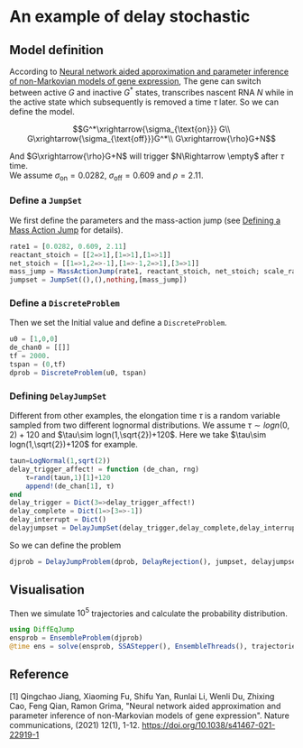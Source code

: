 # An example of delay  stochastic

## Model definition

According to [Neural network aided approximation and parameter inference of non-Markovian models of gene expression](https://www.nature.com/articles/s41467-021-22919-1), The gene can switch between active $G$ and inactive $G^*$ states, transcribes nascent RNA $N$ while in the active state which subsequently is removed a time $\tau$ later. So we can define the model.
```math
G^*\xrightarrow{\sigma_{\text{on}}} G\\
G\xrightarrow{\sigma_{\text{off}}}G^*\\
G\xrightarrow{\rho}G+N
```

And $G\xrightarrow{\rho}G+N$ will trigger $N\Rightarrow \empty$ after $\tau$ time.  
We assume $\sigma_{\text{on}}=0.0282$, $\sigma_{\text{off}}=0.609$ and $\rho=2.11$.

### Define a `JumpSet`

We first define the parameters and the mass-action jump (see [Defining a Mass Action Jump](https://diffeq.sciml.ai/stable/types/jump_types/#Defining-a-Mass-Action-Jump) for details).

```julia
rate1 = [0.0282, 0.609, 2.11]
reactant_stoich = [[2=>1],[1=>1],[1=>1]]
net_stoich = [[1=>1,2=>-1],[1=>-1,2=>1],[3=>1]]
mass_jump = MassActionJump(rate1, reactant_stoich, net_stoich; scale_rates =false)
jumpset = JumpSet((),(),nothing,[mass_jump])
```

### Define a `DiscreteProblem`

Then we set the Initial value and define a `DiscreteProblem`.

```julia
u0 = [1,0,0]
de_chan0 = [[]]
tf = 2000.
tspan = (0,tf)
dprob = DiscreteProblem(u0, tspan)
```

### Defining `DelayJumpSet`

Different from other examples, the elongation time $\tau$ is a random variable sampled from two different lognormal distributions. We assume $\tau\sim logn(0,2)+120$ and $\tau\sim logn(1,\sqrt{2})+120$. Here we take  $\tau\sim logn(1,\sqrt{2})+120$ for example.

```julia
taun=LogNormal(1,sqrt(2))
delay_trigger_affect! = function (de_chan, rng)
    τ=rand(taun,1)[1]+120
    append!(de_chan[1], τ)
end
delay_trigger = Dict(3=>delay_trigger_affect!)
delay_complete = Dict(1=>[3=>-1]) 
delay_interrupt = Dict() 
delayjumpset = DelayJumpSet(delay_trigger,delay_complete,delay_interrupt)
```

So we can define the problem

```julia
djprob = DelayJumpProblem(dprob, DelayRejection(), jumpset, delayjumpset, de_chan0, save_positions=(true,true))
```

## Visualisation

Then we simulate $10^5$ trajectories and calculate the probability distribution.

```julia
using DiffEqJump
ensprob = EnsembleProblem(djprob)
@time ens = solve(ensprob, SSAStepper(), EnsembleThreads(), trajectories=10^5)
```

## Reference

[1] Qingchao Jiang, Xiaoming Fu, Shifu Yan, Runlai Li, Wenli Du, Zhixing Cao, Feng Qian, Ramon Grima, "Neural network aided approximation and parameter inference of non-Markovian models of gene expression". Nature communications, (2021) 12(1), 1-12. https://doi.org/10.1038/s41467-021-22919-1